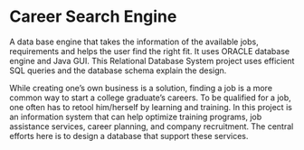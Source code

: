 # Career Search Engine

A data base engine that takes the information of the available jobs, requirements and helps the user find the right fit. It uses ORACLE database engine and Java GUI. This Relational Database System  project uses efficient SQL queries and the database schema explain the design.

While creating one’s own business is a solution, finding a job is a more common way to start a college graduate’s careers. To be qualified for a job, one often has to retool him/herself by learning and training. In this project is an information system that can help optimize training programs, job assistance services, career planning, and company recruitment. The central efforts here is to design a database that support these services.